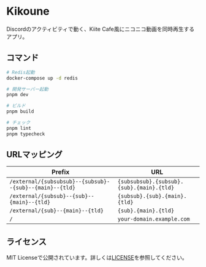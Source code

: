 # Kikoune

Discordのアクティビティで動く、Kiite Cafe風にニコニコ動画を同時再生するアプリ。

## コマンド

```bash
# Redis起動
docker-compose up -d redis

# 開発サーバー起動
pnpm dev

# ビルド
pnpm build

# チェック
pnpm lint
pnpm typecheck
```

## URLマッピング

| Prefix                                                  | URL                                       |
| ------------------------------------------------------- | ----------------------------------------- |
| `/external/{subsubsub}--{subsub}--{sub}--{main}--{tld}` | `{subsubsub}.{subsub}.{sub}.{main}.{tld}` |
| `/external/{subsub}--{sub}--{main}--{tld}`              | `{subsub}.{sub}.{main}.{tld}`             |
| `/external/{sub}--{main}--{tld}`                        | `{sub}.{main}.{tld}`                      |
| `/`                                                     | `your-domain.example.com`                 |

## ライセンス

MIT Licenseで公開されています。詳しくは[LICENSE](LICENSE)を参照してください。
